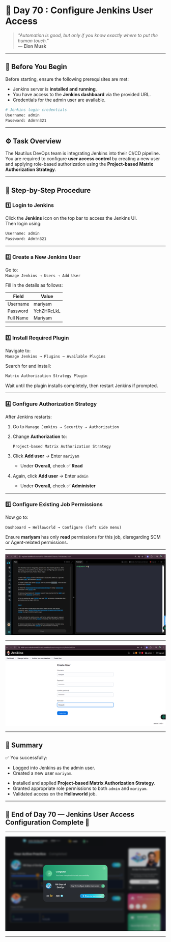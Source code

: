# 🧩 Day 70 : Configure Jenkins User Access

> *"Automation is good, but only if you know exactly where to put the human touch."*  
> — **Elon Musk**

---

## 📘 Before You Begin

Before starting, ensure the following prerequisites are met:

- Jenkins server is **installed and running**.  
- You have access to the **Jenkins dashboard** via the provided URL.  
- Credentials for the admin user are available.

```bash
# Jenkins login credentials
Username: admin
Password: Adm!n321
```

---

## ⚙️ Task Overview

The Nautilus DevOps team is integrating Jenkins into their CI/CD pipeline.  
You are required to configure **user access control** by creating a new user and applying role-based authorization using the **Project-based Matrix Authorization Strategy**.

---

## 🚀 Step-by-Step Procedure

### 1️⃣ Login to Jenkins

Click the **Jenkins** icon on the top bar to access the Jenkins UI.  
Then login using:

```bash
Username: admin
Password: Adm!n321
```

---

### 2️⃣ Create a New Jenkins User

Go to:  
`Manage Jenkins → Users → Add User`

Fill in the details as follows:

| Field | Value |
|--------|--------|
| Username | mariyam |
| Password | YchZHRcLkL |
| Full Name | Mariyam |

---

### 3️⃣ Install Required Plugin

Navigate to:  
`Manage Jenkins → Plugins → Available Plugins`

Search for and install:

```bash
Matrix Authorization Strategy Plugin
```

Wait until the plugin installs completely, then restart Jenkins if prompted.

---

### 4️⃣ Configure Authorization Strategy

After Jenkins restarts:

1. Go to `Manage Jenkins → Security → Authorization`
2. Change **Authorization** to:

   ```
   Project-based Matrix Authorization Strategy
   ```

3. Click **Add user** → Enter `mariyam`  
   - Under **Overall**, check ✅ **Read**

4. Again, click **Add user** → Enter `admin`  
   - Under **Overall**, check ✅ **Administer**

---

### 5️⃣ Configure Existing Job Permissions

Now go to:

`Dashboard → Helloworld → Configure (left side menu)`

Ensure **mariyam** has only **read** permissions for this job, disregarding SCM or Agent-related permissions.

---
![Screenshot 1](./assets/Screenshot%202025-10-21%20170247.png)

---
![Screenshot 2](./assets/Screenshot%202025-10-21%20164526.png)

---

## 🧠 Summary

✅ You successfully:

* Logged into Jenkins as the admin user.  
* Created a new user `mariyam`.  
- Installed and applied **Project-based Matrix Authorization Strategy**.  
- Granted appropriate role permissions to both `admin` and `mariyam`.  
- Validated access on the **Helloworld** job.

---

## 🏁 End of Day 70 — Jenkins User Access Configuration Complete 🎯

---
![Screenshot 3](./assets/Screenshot%202025-10-21%20170335.png)

---
